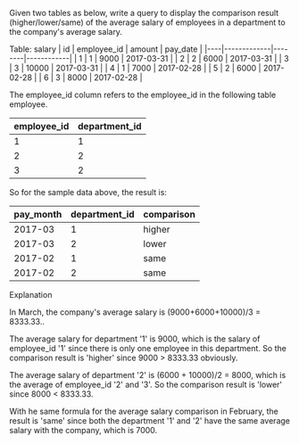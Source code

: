 Given two tables as below, write a query to display the comparison result (higher/lower/same) of the average salary of employees in a department to the company's average salary.
 

Table: salary
| id | employee_id | amount | pay_date   |
|----|-------------|--------|------------|
| 1  | 1           | 9000   | 2017-03-31 |
| 2  | 2           | 6000   | 2017-03-31 |
| 3  | 3           | 10000  | 2017-03-31 |
| 4  | 1           | 7000   | 2017-02-28 |
| 5  | 2           | 6000   | 2017-02-28 |
| 6  | 3           | 8000   | 2017-02-28 |
 

The employee_id column refers to the employee_id in the following table employee.
 

| employee_id | department_id |
|-------------|---------------|
| 1           | 1             |
| 2           | 2             |
| 3           | 2             |
 

So for the sample data above, the result is:
 

| pay_month | department_id | comparison  |
|-----------|---------------|-------------|
| 2017-03   | 1             | higher      |
| 2017-03   | 2             | lower       |
| 2017-02   | 1             | same        |
| 2017-02   | 2             | same        |
 

Explanation
 
In March, the company's average salary is (9000+6000+10000)/3 = 8333.33..
 
The average salary for department '1' is 9000, which is the salary of employee_id '1' since there is only one employee in this department. So the comparison result is 'higher' since 9000 > 8333.33 obviously.
 

The average salary of department '2' is (6000 + 10000)/2 = 8000, which is the average of employee_id '2' and '3'. So the comparison result is 'lower' since 8000 < 8333.33.
 
With he same formula for the average salary comparison in February, the result is 'same' since both the department '1' and '2' have the same average salary with the company, which is 7000.